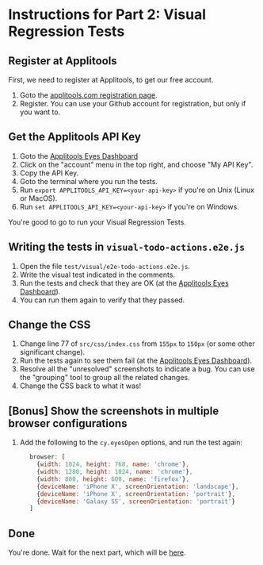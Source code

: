 # Instructions for Part 2: Visual Regression Tests

## Register at Applitools

First, we need to register at Applitools, to get our free account.

1. Goto the [applitools.com registration page](https://applitools.com/register).
1. Register. You can use your Github account for registration, but only if you want to.

## Get the Applitools API Key

1. Goto the [Applitools Eyes Dashboard](https://eyes.applitools.com)
1. Click on the "account" menu in the top right, and choose "My API Key".
1. Copy the API Key.
1. Goto the terminal where you run the tests.
1. Run `export APPLITOOLS_API_KEY=<your-api-key>` if you're on Unix (Linux or MacOS).
1. Run `set APPLITOOLS_API_KEY=<your-api-key>` if you're on Windows.

You're good to go to run your Visual Regression Tests.

## Writing the tests in `visual-todo-actions.e2e.js`

1. Open the file `test/visual/e2e-todo-actions.e2e.js`.
1. Write the visual test indicated in the comments.
1. Run the tests and check that they are OK (at the [Applitools Eyes Dashboard](https://eyes.applitools.com)).
1. You can run them again to verify that they passed.

## Change the CSS

1. Change line 77 of `src/css/index.css` from `155px` to `150px` (or some other significant change).
1. Run the tests again to see them fail (at the [Applitools Eyes Dashboard](https://eyes.applitools.com)).
1. Resolve all the "unresolved" screenshots to indicate a bug. You can use the "grouping"
   tool to group all the related changes.
1. Change the CSS back to what it was!

## [Bonus] Show the screenshots in multiple browser configurations

1. Add the following to the `cy.eyesOpen` options, and run the test again:

```js
      browser: [
        {width: 1024, height: 768, name: 'chrome'},
        {width: 1280, height: 1024, name: 'chrome'},
        {width: 800, height: 600, name: 'firefox'},
        {deviceName: 'iPhone X', screenOrientation: 'landscape'},
        {deviceName: 'iPhone X', screenOrientation: 'portrait'},
        {deviceName: 'Galaxy S5', screenOrientation: 'portrait'}
      ]
```

## Done

You're done. Wait for the next part, which will be
[here](./3-it-tests-instructions.md).
